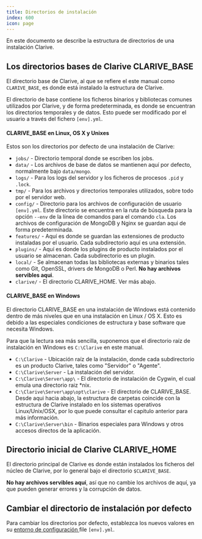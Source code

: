 ```yaml
---
title: Directorios de instalación
index: 600
icon: page
---
```


En este documento se describe la
estructura de directorios de una instalación Clarive.

## Los directorios bases de Clarive CLARIVE_BASE

El directorio base de Clarive, al que se refiere el
este manual como `CLARIVE_BASE`, es donde está instalado la estructura de Clarive.

El directorio de base contiene los ficheros binarios y bibliotecas comunes utilizados por Clarive, y de forma predeterminada, es donde se encuentran los directorios temporales y de datos. Esto puede
ser modificado por el usuario a través del fichero `[env].yml`.

#### CLARIVE_BASE en Linux, OS X y Unixes

Estos son los directorios por defecto de una instalación de Clarive:

- `jobs/` - Directorio temporal donde se escriben los jobs.
- `data/` - Los archivos de base de datos se mantienen aquí por defecto, normalmente bajo `data/mongo`.
- `logs/` - Para los logs del servidor y los ficheros de procesos `.pid` y `.lock`.
- `tmp/` - Para los archivos y directorios temporales utilizados, sobre todo por el servidor web.
- `config/` - Directorio para los archivos de configuración de usuario `[env].yml`. Este
directorio se encuentra en la ruta de búsqueda para la opción `--env` de la línea de comandos para el comando `cla`. Los archivos de configuración de MongoDB y Nginx se guardan aqui de forma predeterminada.
- `features/` - Aquí es donde se guardan las extensiones de producto instaladas por el usuario. Cada subdirectorio aquí es una extensión.
- `plugins/` - Aquí es donde los plugins de producto instalados por el usuario se almacenan. Cada subdirectorio es un plugin.
- `local/` - Se almacenan todas las bibliotecas externas y binarios tales como Git, OpenSSL, drivers de MongoDB o Perl. **No hay archivos servibles aqui**.
- `clarive/` - El directorio CLARIVE_HOME. Ver más abajo.


#### CLARIVE_BASE en Windows

El directorio CLARIVE_BASE en una instalación de Windows está contenido dentro de
más niveles que en una instalación en Linux / OS X. Esto es debido
a las especiales condiciones de estructura y base software que necesita Windows.

Para que la lectura sea más sencilla, suponemos que el directorio raíz de instalación en Windows es `C:\Clarive` en este manual.

- `C:\Clarive` - Ubicación raíz de la instalación, donde cada subdirectorio
es un producto Clarive, tales como "Servidor" o "Agente".
- `C:\Clarive\Server` - La instalación del servidor.
- `C:\Clarive\Server\app\` - El directorio de instalación de Cygwin, el cual emula una directorio raiz \*nix.
- `C:\Clarive\Server\app\opt\clarive` - El directorio de CLARIVE_BASE. Desde aqui hacia abajo, la estructura de carpetas coincide con la estructura de Clarive instalado en los sistemas operativos Linux/Unix/OSX, por lo que puede consultar el capitulo anterior para más información.
- `C:\Clarive\Server\bin` - Binarios especiales para Windows y otros accesos directos de la aplicación.

## Directorio inicial de Clarive CLARIVE_HOME


El directorio principal de Clarive es donde están instalados los ficheros del núcleo de Clarive, por lo general bajo el directorio `$CLARIVE_BASE`.

**No hay archivos servibles aquí**, así que no cambie los archivos de aquí, ya que pueden generar errores y la corrupción de datos.

## Cambiar el directorio de instalación por defecto

Para cambiar los directorios por defecto, establezca los nuevos valores en su
[entorno de configuración	](setup/config-file) file `[env].yml`.


